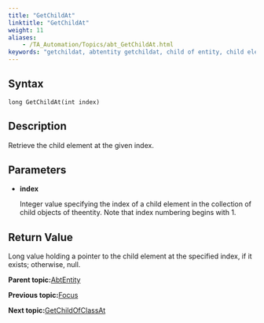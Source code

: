 ```yaml
--- 
title: "GetChildAt"
linktitle: "GetChildAt"
weight: 11
aliases: 
    - /TA_Automation/Topics/abt_GetChildAt.html
keywords: "getchildat, abtentity getchildat, child of entity, child element of entity based on index"
---
```


## Syntax

`long GetChildAt(int index)`

## Description

Retrieve the child element at the given index.

## Parameters

-   **index**

    Integer value specifying the index of a child element in the collection of child objects of theentity. Note that index numbering begins with 1.


## Return Value

Long value holding a pointer to the child element at the specified index, if it exists; otherwise, null.

**Parent topic:**[AbtEntity](/TA_Automation/Topics/abt_AbtEntity.html)

**Previous topic:**[Focus](/TA_Automation/Topics/abt_Focus.html)

**Next topic:**[GetChildOfClassAt](/TA_Automation/Topics/abt_getChildOfClassAt.html)

